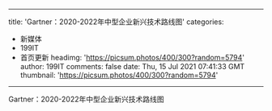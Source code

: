 
---
title: 'Gartner：2020-2022年中型企业新兴技术路线图'
categories: 
 - 新媒体
 - 199IT
 - 首页更新
headimg: 'https://picsum.photos/400/300?random=5794'
author: 199IT
comments: false
date: Thu, 15 Jul 2021 07:41:33 GMT
thumbnail: 'https://picsum.photos/400/300?random=5794'
---

<div>   
Gartner：2020-2022年中型企业新兴技术路线图  
</div>
            